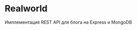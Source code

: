 # Realworld

<!-- Описание репозитория -->
Имплементация REST API для блога на Express и MongoDB





